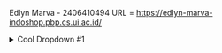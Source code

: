 Edlyn Marva - 2406410494
URL = https://edlyn-marva-indoshop.pbp.cs.ui.ac.id/



<p>
<details>
<summary>Cool Dropdown #1</summary>


1. penjelasan implementasi checklist secara step-by-step
    1) membuat direktori lokal dengan nama indo-shop
    2) pertama, saya membuat virtual environment dengan menjalankan perintah python -m venv env
    3) mengaktifkan virtual environment dengan perintah env\Scripts\activate
    4) membuat berkas requirements.txt yang berisi beberapa library termasuk django
    5) melakukan instalasi dengan menjalankan perintah pip install -r requirements.txt
    6) membuat proyek Django dengan perintah django-admin startproject indo_shop
   

    7) untuk membuat app main jalankan perintah python manage.py startapp main
    8) kemudian daftarkan aplikasi main di dalam berkas settings.py bagian INSTALLED_APPS
    9) kemudian, pada models.py saya membuat model dengan nama product yang berisi atribut yang telah ditentukan. saya juga menambahkan method __str__ yang mengembalikan nama produk
    10) pada views.py saya membuat fungsi show_main yang berisi dictionary context. fungsi ini mengembalikan request HTTP yang dikirim pengguna, berkas template (main.html) untuk me-render tampilan, dan dictionary context.
    11) buat main/templates/main.html. kemudian saya melakukan penyesuaian tampilan untuk menampilkan nilai yang diterima dari show_main

    12) buat main/urls.py kemudian import show_main dari main/views dan tambahkan daftar aturan URL sehingga ketika user membuka alamat url, Django akan jalankan fungsi show_main. Rute ini dinamakan show_main --> path('', show_main, name='show_main')
    13) setelah itu, untuk melakukan routing di level proyek perlu dilakukan penyesuaian di indo_shop/urls.py. Impor pola rute dari aplikasi main dengan menambahkan path('', include('main.urls')) dalam list urlpatterns
    14) untuk melakukan deployment, saya membuat projek baru di PWS. mengisi kredensial database, dan memasukkan link projek pws ke settings.py
    15) setelah itu saya mengirim perubahan kode dari komputer ke server git PWS

2.  bagan : https://drive.google.com/file/d/1vI4FYW-tt3X2YnKFDUs7_8o-a367fPv3/view?usp=sharing
    1) User mengakses aplikasi lewat browser → misalnya http://localhost:8000/home.
    2) Web server (saat development biasanya pakai server bawaan Django dengan python manage.py runserver) menerima request itu.
    3) Server tersebut lalu meneruskan request ke Django framework, lewat sistem URL routing (urls.py) untuk mencari view yang sesuai.
    4) View memproses request (bisa akses models, jalankan logika, dll.) dan menghasilkan konteks data dari view. 
    5) Mesin ini kemudian merender template HTML yang sesuai 
    5) Response dikirim kembali ke user lewat server.

3. Di project ini, settings.py penting karena berfungsi sebagai pusat konfigurasi Django yang mengatur jalannya aplikasi main, mulai dari mendaftarkannya di INSTALLED_APPS, mengatur environment lewat .env (misalnya PRODUCTION=False untuk development), menyimpan pengaturan keamanan seperti SECRET_KEY dan DEBUG, hingga koneksi ke database, static files, serta template. Tanpa settings.py, project tidak akan tahu aplikasi mana yang aktif, bagaimana cara terhubung ke database, atau mode apa yang sedang dijalankan.

4. pada saat makemigrations, django mengecek perubahan pada models dan membuat file baru yang mencatat perubahan pada database. setelah terbuat, perintah migrate akan mengecek berkas perubahan kemudian mengekusi database sehingga tabel/kolom terbentuk di database sesuai model. Kedua perintah ini dijalankan supaya kode model di models.py sinkron dengan database nyata

5. menurut saya Django layak dijadikan landasan dalam pembelajaran pengembangan perangkat lunak karena framework ini menawarkan ekosistem yang menyeluruh dan terintegrasi melalui filosofi “batteries-included”, sehingga berbagai kebutuhan fundamental—mulai dari manajemen basis data, autentikasi, hingga user admin tersedia secara bawaan dan siap digunakan. Dengan arsitektur Model-View-Template (MVT) yang jelas, Django mendorong penggunaan kode yang terstruktur, serta penerapan prinsip Don’t Repeat Yourself (DRY) yang krusial dalam membangun sistem berskala besar. Selain itu, keamanan yang terjamin melalui perlindungan default terhadap serangan umum, ditambah dengan besarnya komunitas global yang juga menggunakan Django, menjadikan ini tidak hanya efisien untuk mempercepat proses pengembangan, tetapi juga relevan sebagai kerangka konseptual dalam memahami praktik terbaik industri perangkat lunak.

6. Menurut saya, tutorial 1 kemarin sudah sangat baik. Setiap command yang saya tidak pahami dapat saya pelajari lebih lanjut dengan saangat mudah karena asdos memberikan keterangan yang mudah dimengerti untuk setiap bagiannya. Selain itu, petunjuk mengenai apa yang harus dilakukan sudah disusun dengan sangat baik sehingga mudah diikuti
    

</details>
</p>

